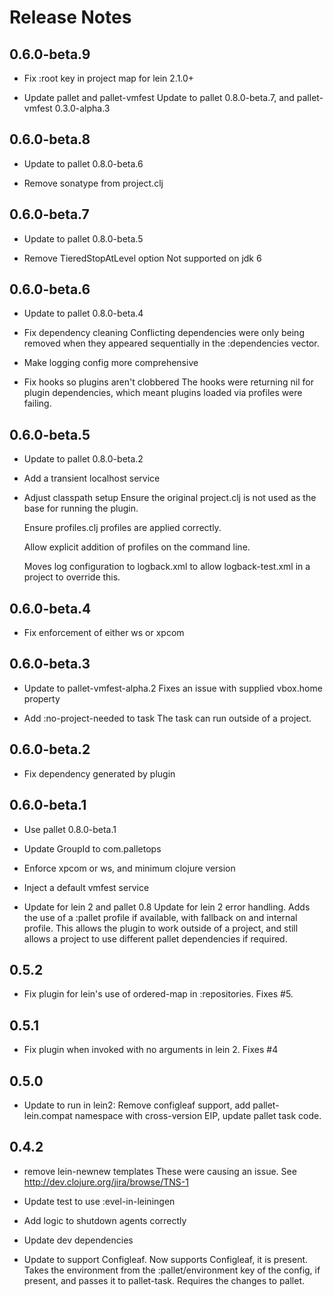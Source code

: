 # Release Notes

## 0.6.0-beta.9

- Fix :root key in project map for lein 2.1.0+

- Update pallet and pallet-vmfest
  Update to pallet 0.8.0-beta.7, and pallet-vmfest 0.3.0-alpha.3

## 0.6.0-beta.8

- Update to pallet 0.8.0-beta.6

- Remove sonatype from project.clj

## 0.6.0-beta.7

- Update to pallet 0.8.0-beta.5

- Remove TieredStopAtLevel option
  Not supported on jdk 6

## 0.6.0-beta.6

- Update to pallet 0.8.0-beta.4

- Fix dependency cleaning
  Conflicting dependencies were only being removed when they appeared
  sequentially in the :dependencies vector.

- Make logging config more comprehensive

- Fix hooks so plugins aren't clobbered
  The hooks were returning nil for plugin dependencies, which meant plugins 
  loaded via profiles were failing.

## 0.6.0-beta.5

- Update to pallet 0.8.0-beta.2

- Add a transient localhost service

- Adjust classpath setup
  Ensure the original project.clj is not used as the base for running the
  plugin.

  Ensure profiles.clj profiles are applied correctly.

  Allow explicit addition of profiles on the command line.

  Moves log configuration to logback.xml to allow logback-test.xml in a
  project to override this.


## 0.6.0-beta.4

- Fix enforcement of either ws or xpcom

## 0.6.0-beta.3

- Update to pallet-vmfest-alpha.2
  Fixes an issue with supplied vbox.home property

- Add :no-project-needed to task
  The task can run outside of a project.

## 0.6.0-beta.2

- Fix dependency generated by plugin

## 0.6.0-beta.1

- Use pallet 0.8.0-beta.1

- Update GroupId to com.palletops

- Enforce xpcom or ws, and minimum clojure version

- Inject a default vmfest service

- Update for lein 2 and pallet 0.8
  Update for lein 2 error handling.  Adds the use of a :pallet profile if 
  available, with fallback on and internal profile.  This allows the plugin
  to work outside of a project, and still allows a project to use different
  pallet dependencies if required.

## 0.5.2

- Fix plugin for lein's use of ordered-map in :repositories. Fixes #5.

## 0.5.1

- Fix plugin when invoked with no arguments in lein 2. Fixes #4

## 0.5.0

- Update to run in lein2: Remove configleaf support, add pallet-lein.compat
  namespace with cross-version EIP, update pallet task code.

## 0.4.2

- remove lein-newnew templates
  These were causing an issue. See http://dev.clojure.org/jira/browse/TNS-1

- Update test to use :evel-in-leiningen

- Add logic to shutdown agents correctly

- Update dev dependencies

- Update to support Configleaf.
  Now supports Configleaf, it is present. Takes the environment from the
  :pallet/environment key of the config, if present, and passes it to
  pallet-task. Requires the changes to pallet.
